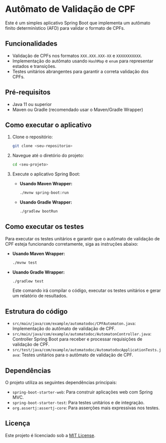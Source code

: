 # Autômato de Validação de CPF

Este é um simples aplicativo Spring Boot que implementa um autômato finito determinístico (AFD) para validar o formato de CPFs.

## Funcionalidades

*   Validação de CPFs nos formatos `XXX.XXX.XXX-XX` e `XXXXXXXXXXX`.
*   Implementação do autômato usando `HashMap` e `enum` para representar estados e transições.
*   Testes unitários abrangentes para garantir a correta validação dos CPFs.

## Pré-requisitos

*   Java 11 ou superior
*   Maven ou Gradle (recomendado usar o Maven/Gradle Wrapper)

## Como executar o aplicativo

1.  Clone o repositório:

    ```bash
    git clone <seu-repositorio>
    ```

2.  Navegue até o diretório do projeto:

    ```bash
    cd <seu-projeto>
    ```

3.  Execute o aplicativo Spring Boot:

    *   **Usando Maven Wrapper:**

        ```bash
        ./mvnw spring-boot:run
        ```

    *   **Usando Gradle Wrapper:**

        ```bash
        ./gradlew bootRun
        ```

## Como executar os testes

Para executar os testes unitários e garantir que o autômato de validação de CPF esteja funcionando corretamente, siga as instruções abaixo:

*   **Usando Maven Wrapper:**

    ```bash
    ./mvnw test
    ```

*   **Usando Gradle Wrapper:**

    ```bash
    ./gradlew test
    ```

    Este comando irá compilar o código, executar os testes unitários e gerar um relatório de resultados.

## Estrutura do código

*   `src/main/java/com/example/automatodoc/CPFAutomaton.java`: Implementação do autômato de validação de CPF.
*   `src/main/java/com/example/automatodoc/AutomatonController.java`: Controller Spring Boot para receber e processar requisições de validação de CPF.
*   `src/test/java/com/example/automatodoc/AutomatodocApplicationTests.java`: Testes unitários para o autômato de validação de CPF.

## Dependências

O projeto utiliza as seguintes dependências principais:

*   `spring-boot-starter-web`: Para construir aplicações web com Spring MVC.
*   `spring-boot-starter-test`: Para testes unitários e de integração.
*   `org.assertj:assertj-core`: Para asserções mais expressivas nos testes.

## Licença

Este projeto é licenciado sob a [MIT License](LICENSE).
